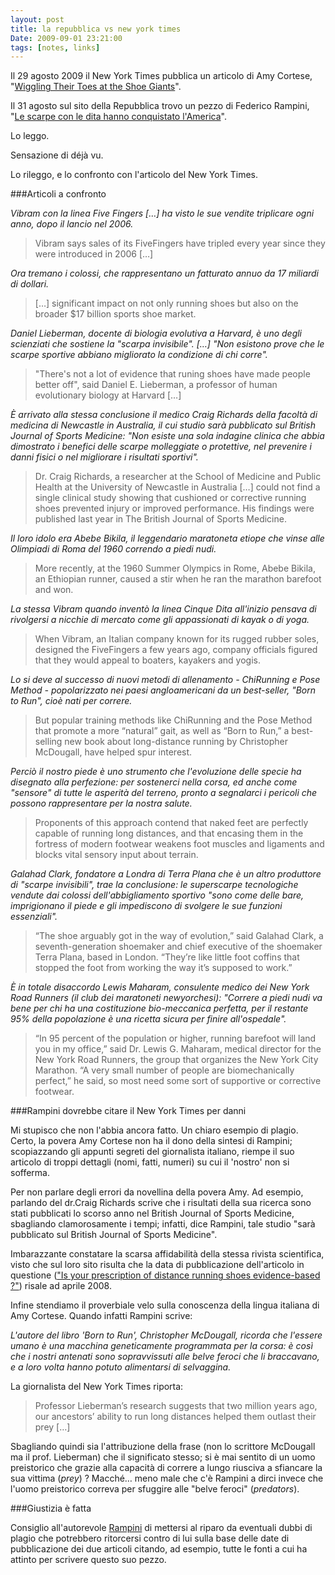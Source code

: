 ```yaml
---
layout: post
title: la repubblica vs new york times
Date: 2009-09-01 23:21:00
tags: [notes, links]
---
```

 

Il 29 agosto 2009 il New York Times pubblica un articolo di Amy Cortese, "[Wiggling Their Toes at the Shoe Giants](http://www.nytimes.com/2009/08/30/business/30shoe.html)".

Il 31 agosto sul sito della Repubblica trovo un pezzo di Federico Rampini, "[Le scarpe con le dita hanno conquistato l'America](http://www.repubblica.it/2009/08/sezioni/esteri/scarpe-dita/scarpe-dita/scarpe-dita.html)".

Lo leggo.

Sensazione di déjà vu.

Lo rileggo, e lo confronto con l'articolo del New York Times. 

###Articoli a confronto

_Vibram con la linea Five Fingers […] ha visto le sue vendite triplicare ogni anno, dopo il lancio nel 2006._
 
> Vibram says sales of its FiveFingers have tripled every year since they were introduced in 2006 […]

_Ora tremano i colossi, che rappresentano un fatturato annuo da 17 miliardi di dollari._
 
> […] significant impact on not only running shoes but also on the broader $17 billion sports shoe market.

_Daniel Lieberman, docente di biologia evolutiva a Harvard, è uno degli scienziati che sostiene la "scarpa invisibile". […] "Non esistono prove che le scarpe sportive abbiano migliorato la condizione di chi corre"._

> "There's not a lot of evidence that runing shoes have made people better off", said Daniel E. Lieberman, a professor of human evolutionary biology at Harvard […]

_È arrivato alla stessa conclusione il medico Craig Richards della facoltà di medicina di Newcastle in Australia, il cui studio sarà pubblicato sul British Journal of Sports Medicine: "Non esiste una sola indagine clinica che abbia dimostrato i benefici delle scarpe molleggiate o protettive, nel prevenire i danni fisici o nel migliorare i risultati sportivi"._

> Dr. Craig Richards, a researcher at the School of Medicine and Public Health at the University of Newcastle in Australia […] could not find a single clinical study showing that cushioned or corrective running shoes prevented injury or improved performance. His findings were published last year in The British Journal of Sports Medicine.

_Il loro idolo era Abebe Bikila, il leggendario maratoneta etiope che vinse alle Olimpiadi di Roma del 1960 correndo a piedi nudi._
 
> More recently, at the 1960 Summer Olympics in Rome, Abebe Bikila, an Ethiopian runner, caused a stir when he ran the marathon barefoot and won.

_La stessa Vibram quando inventò la linea Cinque Dita all'inizio pensava di rivolgersi a nicchie di mercato come gli appassionati di kayak o di yoga._

> When Vibram, an Italian company known for its rugged rubber soles, designed the FiveFingers a few years ago, company officials figured that they would appeal to boaters, kayakers and yogis.

_Lo si deve al successo di nuovi metodi di allenamento - ChiRunning e Pose Method - popolarizzato nei paesi angloamericani da un best-seller, "Born to Run", cioè nati per correre._

> But popular training methods like ChiRunning and the Pose Method that promote a more “natural” gait, as well as “Born to Run,” a best-selling new book about long-distance running by Christopher McDougall, have helped spur interest.

_Perciò il nostro piede è uno strumento che l'evoluzione delle specie ha disegnato alla perfezione: per sostenerci nella corsa, ed anche come "sensore" di tutte le asperità del terreno, pronto a segnalarci i pericoli che possono rappresentare per la nostra salute._
 
> Proponents of this approach contend that naked feet are perfectly capable of running long distances, and that encasing them in the fortress of modern footwear weakens foot muscles and ligaments and blocks vital sensory input about terrain.

_Galahad Clark, fondatore a Londra di Terra Plana che è un altro produttore di "scarpe invisibili", trae la conclusione: le superscarpe tecnologiche vendute dai colossi dell'abbigliamento sportivo "sono come delle bare, imprigionano il piede e gli impediscono di svolgere le sue funzioni essenziali"._
 
> “The shoe arguably got in the way of evolution,” said Galahad Clark, a seventh-generation shoemaker and chief executive of the shoemaker Terra Plana, based in London. “They’re like little foot coffins that stopped the foot from working the way it’s supposed to work.”

_È in totale disaccordo Lewis Maharam, consulente medico dei New York Road Runners (il club dei maratoneti newyorchesi): "Correre a piedi nudi va bene per chi ha una costituzione bio-meccanica perfetta, per il restante 95% della popolazione è una ricetta sicura per finire all'ospedale"._
 
> “In 95 percent of the population or higher, running barefoot will land you in my office,” said Dr. Lewis G. Maharam, medical director for the New York Road Runners, the group that organizes the New York City Marathon. “A very small number of people are biomechanically perfect,” he said, so most need some sort of supportive or corrective footwear.


###Rampini dovrebbe citare il New York Times per danni

Mi stupisco che non l'abbia ancora fatto. Un chiaro esempio di plagio. Certo, la povera Amy Cortese non ha il dono della sintesi di Rampini; scopiazzando gli appunti segreti del giornalista italiano, riempe il suo articolo di troppi dettagli (nomi, fatti, numeri) su cui il 'nostro' non si sofferma.

Per non parlare degli errori da novellina della povera Amy. Ad esempio, parlando del dr.Craig Richards scrive che i risultati della sua ricerca sono stati pubblicati lo scorso anno nel British Journal of Sports Medicine, sbagliando clamorosamente i tempi; infatti, dice Rampini, tale studio "sarà pubblicato sul British Journal of Sports Medicine". 

Imbarazzante constatare la scarsa affidabilità della stessa rivista scientifica, visto che sul loro sito risulta che la data di pubblicazione dell'articolo in questione (["Is your prescription of distance running shoes evidence-based ?"](http://bjsm.bmj.com/cgi/content/short/43/3/159)) risale ad aprile 2008.

Infine stendiamo il proverbiale velo sulla conoscenza della lingua italiana di Amy Cortese. Quando infatti Rampini scrive:


*L'autore del libro 'Born to Run', Christopher McDougall, ricorda che l'essere umano è una macchina geneticamente programmata per la corsa: è così che i nostri antenati sono sopravvissuti alle belve feroci che li braccavano, e a loro volta hanno potuto alimentarsi di selvaggina.*

La giornalista del New York Times riporta:
 
> Professor Lieberman’s research suggests that two million years ago, our ancestors’ ability to run long distances helped them outlast their prey […]

Sbagliando quindi sia l'attribuzione della frase (non lo scrittore McDougall ma il prof. Lieberman) che il significato stesso; si è mai sentito di un uomo preistorico che grazie alla capacità di correre a lungo riusciva a sfiancare la sua vittima (_prey_) ? Macché… meno male che c'è Rampini a dirci invece che l'uomo preistorico correva per sfuggire alle "belve feroci" (_predators_).

###Giustizia è fatta

Consiglio all'autorevole [Rampini](http://it.wikipedia.org/wiki/Federico_Rampini) di mettersi al riparo da eventuali dubbi di plagio che potrebbero ritorcersi contro di lui sulla base delle date di pubblicazione dei due articoli citando, ad esempio, tutte le fonti a cui ha attinto per scrivere questo suo pezzo.
